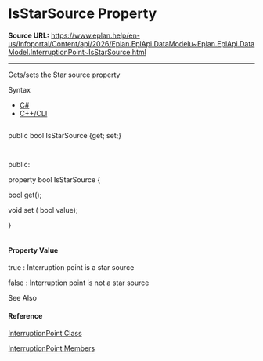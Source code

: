 # IsStarSource Property

**Source URL:** https://www.eplan.help/en-us/Infoportal/Content/api/2026/Eplan.EplApi.DataModelu~Eplan.EplApi.DataModel.InterruptionPoint~IsStarSource.html

---

Gets/sets the Star source property

Syntax

- [C#](#i-syntax-CS)
- [C++/CLI](#i-syntax-CPP2005)

```
```
public bool IsStarSource {get; set;}
```
```

```
```
public:
property bool IsStarSource {
   bool get();
   void set (    bool value);
}
```
```

#### Property Value

true : Interruption point is a star source

false : Interruption point is not a star source



See Also

#### Reference

[InterruptionPoint Class](Eplan.EplApi.DataModelu~Eplan.EplApi.DataModel.InterruptionPoint.html)
  
[InterruptionPoint Members](Eplan.EplApi.DataModelu~Eplan.EplApi.DataModel.InterruptionPoint_members.html)